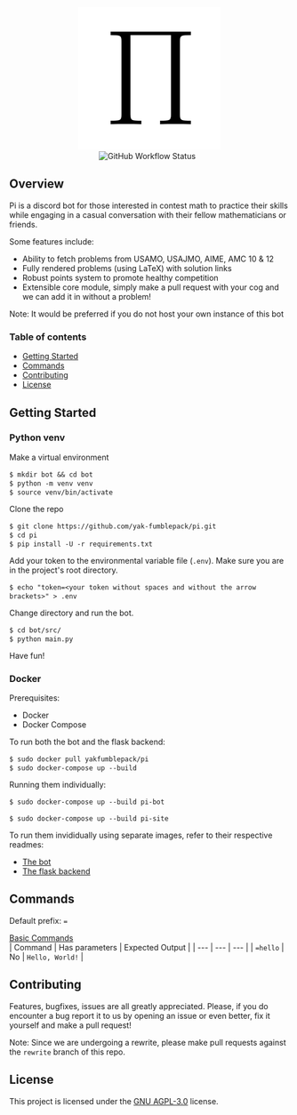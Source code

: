 <div align="center">
  <img src="./Pi.png" alt="" width="256">
  <br>
  <img alt="GitHub Workflow Status" src="https://img.shields.io/github/workflow/status/yak-fumblepack/pi/Build?style=plastic">
  <img src="https://img.shields.io/github/license/yak-fumblepack/pi?style=plastic" alt="">
  <img src="https://img.shields.io/badge/code%20style-black-000000.svg?style=plastic" alt="">
</div>

## Overview

Pi is a discord bot for those interested in contest math to practice their skills while engaging in a casual conversation with their fellow mathematicians or friends. 

Some features include: 

- Ability to fetch problems from USAMO, USAJMO, AIME, AMC 10 & 12
- Fully rendered problems (using LaTeX) with solution links
- Robust points system to promote healthy competition
- Extensible core module, simply make a pull request with your cog and we can add it in without a problem!

Note: It would be preferred if you do not host your own instance of this bot

### Table of contents
- [Getting Started](#getting-started)
- [Commands](#commands)
- [Contributing](#contributing)
- [License](#license)

## Getting Started

### Python venv

Make a virtual environment

```shell
$ mkdir bot && cd bot
$ python -m venv venv
$ source venv/bin/activate
```

Clone the repo

```shell
$ git clone https://github.com/yak-fumblepack/pi.git
$ cd pi
$ pip install -U -r requirements.txt
```

Add your token to the environmental variable file (`.env`). Make sure you are in the project's root directory.

```shell
$ echo "token=<your token without spaces and without the arrow brackets>" > .env
```

Change directory and run the bot.

```shell
$ cd bot/src/
$ python main.py
```

Have fun!

### Docker

Prerequisites:
- Docker
- Docker Compose

To run both the bot and the flask backend:

```shell
$ sudo docker pull yakfumblepack/pi
$ sudo docker-compose up --build
```

Running them individually:

```shell
$ sudo docker-compose up --build pi-bot
```

```shell
$ sudo docker-compose up --build pi-site
```

To run them invididually using separate images, refer to their respective readmes:
- [The bot](https://github.com/yak-fumblepack/pi/tree/rewrite/bot)
- [The flask backend]()

## Commands

Default prefix: `=`

<u>Basic Commands</u>
<br>
| Command | Has parameters | Expected Output |
| --- | --- | --- | 
| `=hello` | No | `Hello, World!` |

## Contributing

Features, bugfixes, issues are all greatly appreciated. Please, if you do encounter a bug report it to us by opening an issue or even better, fix it yourself and make a pull request!

Note: Since we are undergoing a rewrite, please make pull requests against the `rewrite` branch of this repo.

## License
This project is licensed under the [GNU AGPL-3.0](https://www.gnu.org/licenses/agpl-3.0.txt) license.